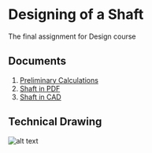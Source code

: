 # Designing of a Shaft

The final assignment for Design course

## Documents

1. [Preliminary Calculations](https://github.com/KengHtet22/Shaft-Design/blob/main/Preliminary%20Calculations.pdf)
2. [Shaft in PDF](https://github.com/KengHtet22/Shaft-Design/blob/main/Countershaft.pdf)
3. [Shaft in CAD](https://github.com/KengHtet22/Shaft-Design/blob/main/Shaft%20II.dwg)

## Technical Drawing

![alt text](https://raw.githubusercontent.com/KengHtet22/Shaft-Design/main/Countershaft.png)
